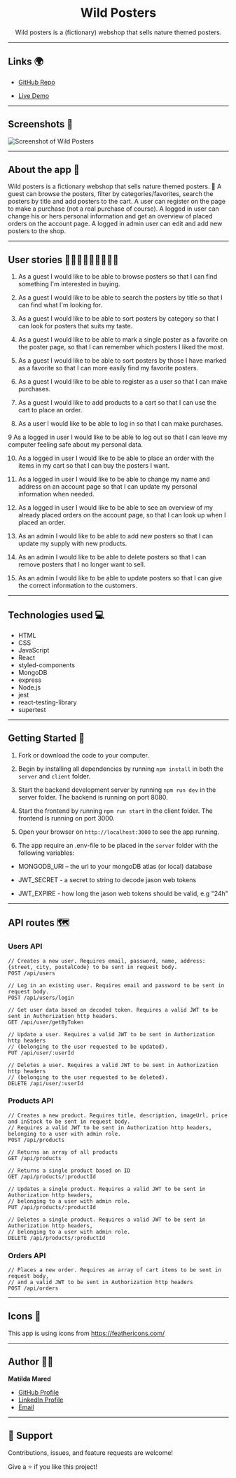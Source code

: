 <h1 align="center">Wild Posters</h1>

<p align="center">Wild posters is a (fictionary) webshop that sells nature themed posters.</p>

---

## Links 🌍

- [GitHub Repo](https://github.com/MatildaMared/nature-shop "Github Repo")

- [Live Demo](https://matildamared-nature-shop.herokuapp.com/ "Live View")

---

## Screenshots 📸

<img alt="Screenshot of Wild Posters" src="https://user-images.githubusercontent.com/43721548/154129306-06ae5520-1ad2-414b-8fe4-66ddcc793fd4.png">

---

## About the app 📝

Wild posters is a fictionary webshop that sells nature themed posters. 🌿 A guest can browse the posters, filter by categories/favorites, search the posters by title and add posters to the cart. A user can register on the page to make a purchase (not a real purchase of course). A logged in user can change his or hers personal information and get an overview of placed orders on the account page. A logged in admin user can edit and add new posters to the shop.

---

## User stories 👩🏼‍⚕️👩🏼‍🎤👷🏽‍♀️

1. As a guest I would like to be able to browse posters so that I can find something I'm interested in buying.

2. As a guest I would like to be able to search the posters by title so that I can find what I'm looking for.

3. As a guest I would like to be able to sort posters by category so that I can look for posters that suits my taste.

4. As a guest I would like to be able to mark a single poster as a favorite on the poster page, so that I can remember which posters I liked the most.

5. As a guest I would like to be able to sort posters by those I have marked as a favorite so that I can more easily find my favorite posters.

6. As a guest I would like to be able to register as a user so that I can make purchases.

7. As a guest I would like to add products to a cart so that I can use the cart to place an order.

8. As a user I would like to be able to log in so that I can make purchases.

9 As a logged in user I would like to be able to log out so that I can leave my computer feeling safe about my personal data.

10. As a logged in user I would like to be able to place an order with the items in my cart so that I can buy the posters I want.

11. As a logged in user I would like to be able to change my name and address on an account page so that I can update my personal information when needed.

12. As a logged in user I would like to be able to see an overview of my already placed orders on the account page, so that I can look up when I placed an order.

13. As an admin I would like to be able to add new posters so that I can update my supply with new products.

14. As an admin I would like to be able to delete posters so that I can remove posters that I no longer want to sell.

15. As an admin I would like to be able to update posters so that I can give the correct information to the customers.

---

## Technologies used 💻

- HTML
- CSS
- JavaScript
- React
- styled-components
- MongoDB
- express
- Node.js
- jest
- react-testing-library
- supertest

---

## Getting Started 🛫

1. Fork or download the code to your computer.

2. Begin by installing all dependencies by running `npm install` in both the `server` and `client` folder.

3. Start the backend development server by running `npm run dev` in the server folder. The backend is running on port 8080.

4. Start the frontend by running `npm run start` in the client folder. The frontend is running on port 3000.

5. Open your browser on `http://localhost:3000` to see the app running.

6. The app require an .env-file to be placed in the `server` folder with the following variables:

- MONGODB_URI – the url to your mongoDB atlas (or local) database

- JWT_SECRET - a secret to string to decode jason web tokens

- JWT_EXPIRE - how long the jason web tokens should be valid, e.g "24h"

---

## API routes 🗺

### Users API

```
// Creates a new user. Requires email, password, name, address: {street, city, postalCode} to be sent in request body.
POST /api/users

// Log in an existing user. Requires email and password to be sent in request body.
POST /api/users/login

// Get user data based on decoded token. Requires a valid JWT to be sent in Authorization http headers.
GET /api/user/getByToken

// Update a user. Requires a valid JWT to be sent in Authorization http headers
// (belonging to the user requested to be updated).
PUT /api/user/:userId

// Deletes a user. Requires a valid JWT to be sent in Authorization http headers
// (belonging to the user requested to be deleted).
DELETE /api/user/:userId
```

### Products API

```
// Creates a new product. Requires title, description, imageUrl, price and inStock to be sent in request body.
// Requires a valid JWT to be sent in Authorization http headers, belonging to a user with admin role.
POST /api/products

// Returns an array of all products
GET /api/products

// Returns a single product based on ID
GET /api/products/:productId

// Updates a single product. Requires a valid JWT to be sent in Authorization http headers,
// belonging to a user with admin role.
PUT /api/products/:productId

// Deletes a single product. Requires a valid JWT to be sent in Authorization http headers,
// belonging to a user with admin role.
DELETE /api/products/:productId
```

### Orders API

```
// Places a new order. Requires an array of cart items to be sent in request body,
// and a valid JWT to be sent in Authorization http headers
POST /api/orders
```

---

## Icons 🎨

This app is using icons from https://feathericons.com/

---

## Author 👩‍💻

**Matilda Mared**

- [GitHub Profile](https://github.com/MatildaMared "MatildaMared")
- [LinkedIn Profile](https://www.linkedin.com/in/matilda-mared "MatildaMared")
- [Email](mailto:rohitjain19060@gmail.com?subject=Hi "Hi!")

---

## 🤝 Support

Contributions, issues, and feature requests are welcome!

Give a ⭐️ if you like this project!
